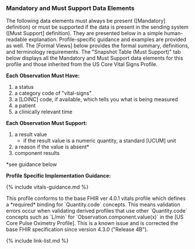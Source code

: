 
### Mandatory and Must Support Data Elements

The following data elements must always be present ([Mandatory] definition) or must be supported if the data is present in the sending system ([Must Support] definition). They are presented below in a simple human-readable explanation. Profile-specific guidance and examples are provided as well. The [Formal Views] below provides the formal summary, definitions, and terminology requirements. The "Snapshot Table (Must Support)" tab below displays all the Mandatory and Must Support data elements for this profile and those inherited from the US Core Vital Signs Profile.

**Each Observation Must Have:**

1. a status
1. a category code of "vital-signs"
1. a [LOINC] code, if available, which tells you what is being measured
1. a patient
1. a clinically relevant time

**Each Observation Must Support:**

1. a result value
    - if the result value is a numeric quantity, a standard [UCUM] unit
1. a reason if the value is absent*
1. component results

*see guidance below

**Profile Specific Implementation Guidance:**

{% include vitals-guidance.md %}

<div class="bg-success" markdown="1">
<div class="stu-note" markdown="1">
This profile conforms to the base FHIR ver 4.0.1 vitals profile which defines a *required* binding for `Quantity.code` concepts. This means validation errors occur when validating derived profiles that use other `Quantity.code` concepts such as `L/min` for `Observation.component.value(x)` in the [US Core Pulse Oximetry Profile].  This is a known issue and is corrected the base FHIR specification since version 4.3.0 ("Release 4B").
</div><!-- stu-note -->

</div><!-- new-content -->

{% include link-list.md %}
